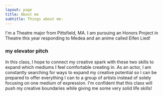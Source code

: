 ```yaml
---
layout: page
title: About me
subtitle: Things about me:
---
```


I'm a Theatre major from Pittsfield, MA. I am pursuing an Honors Project in Theatre this year responding to Medea and an anime called Elfen Lied!

### my elevator pitch

In this class, I hope to connect my creative spark with these two skills to expand which mediums I feel comfortable creating in. As an actor, I am constantly searching for ways to expand my creative potential so I can be prepared to offer everything I can to a group of artists instead of solely focusing on one medium of expression. I'm confident that this class will push my creative boundaries while giving me some very solid life skills!

